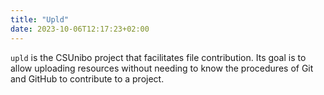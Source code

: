 ```yaml
---
title: "Upld"
date: 2023-10-06T12:17:23+02:00
---
```


`upld` is the CSUnibo project that facilitates file contribution. Its goal is to allow uploading resources without needing to know the procedures of Git and GitHub to contribute to a project.